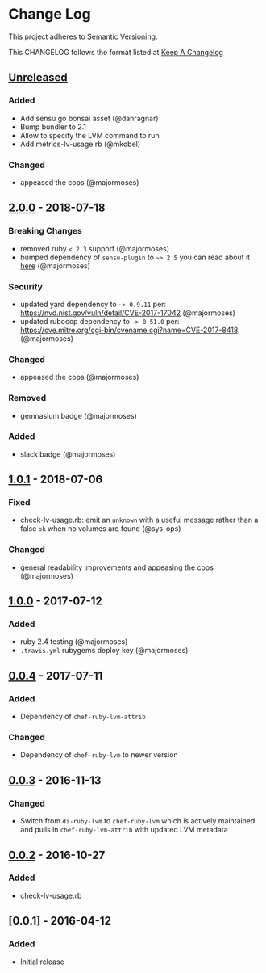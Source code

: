# Change Log
This project adheres to [Semantic Versioning](http://semver.org/).

This CHANGELOG follows the format listed at [Keep A Changelog](http://keepachangelog.com/)

## [Unreleased]

### Added
- Add sensu go bonsai asset (@danragnar)
- Bump bundler to 2.1
- Allow to specify the LVM command to run
- Add metrics-lv-usage.rb (@mkobel)

### Changed
- appeased the cops (@majormoses)

## [2.0.0] - 2018-07-18
### Breaking Changes
- removed ruby `< 2.3` support (@majormoses)
- bumped dependency of `sensu-plugin` to `~> 2.5` you can read about it [here](https://github.com/sensu-plugins/sensu-plugin/blob/master/CHANGELOG.md#v145---2017-03-07) (@majormoses)

### Security
- updated yard dependency to `~> 0.9.11` per: https://nvd.nist.gov/vuln/detail/CVE-2017-17042 (@majormoses)
- updated rubocop dependency to `~> 0.51.0` per: https://cve.mitre.org/cgi-bin/cvename.cgi?name=CVE-2017-8418. (@majormoses)

### Changed
- appeased the cops (@majormoses)

### Removed
- gemnasium badge (@majormoses)

### Added
- slack badge (@majormoses)

## [1.0.1] - 2018-07-06
### Fixed
- check-lv-usage.rb: emit an `unknown` with a useful message rather than a false `ok` when no volumes are found (@sys-ops)

### Changed
- general readability improvements and appeasing the cops (@majormoses)

## [1.0.0] - 2017-07-12
### Added
- ruby 2.4 testing (@majormoses)
- `.travis.yml` rubygems deploy key (@majormoses)

## [0.0.4] - 2017-07-11
### Added
- Dependency of `chef-ruby-lvm-attrib`

### Changed
- Dependency of `chef-ruby-lvm` to newer version

## [0.0.3] - 2016-11-13
### Changed
- Switch from `di-ruby-lvm` to `chef-ruby-lvm` which is actively maintained and pulls in `chef-ruby-lvm-attrib` with updated LVM metadata

## [0.0.2] - 2016-10-27
### Added
- check-lv-usage.rb

## [0.0.1] - 2016-04-12
### Added
- Initial release

[Unreleased]: https://github.com/sensu-plugins/sensu-plugins-lvm/compare/2.0.0...HEAD
[2.0.0]: https://github.com/sensu-plugins/sensu-plugins-lvm/compare/1.0.1...2.0.0
[1.0.1]: https://github.com/sensu-plugins/sensu-plugins-lvm/compare/1.0.0...1.0.1
[1.0.0]: https://github.com/sensu-plugins/sensu-plugins-lvm/compare/0.0.4...1.0.0
[0.0.4]: https://github.com/sensu-plugins/sensu-plugins-lvm/compare/0.0.3...0.0.4
[0.0.3]: https://github.com/sensu-plugins/sensu-plugins-lvm/compare/0.0.2...0.0.3
[0.0.2]: https://github.com/sensu-plugins/sensu-plugins-lvm/compare/0.0.1...0.0.2

